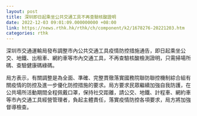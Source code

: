 ```yaml
---
layout: post
title: 深圳即日起乘坐公共交通工具不再查驗核酸證明
date: 2022-12-03 09:01:09.000000000 +08:00
link: https://news.rthk.hk/rthk/ch/component/k2/1678276-20221203.htm
categories: rthk
---
```


深圳市交通運輸局發布調整市內公共交通工具疫情防控措施通告，即日起乘坐公交、地鐵、出租車、網約車等市內交通工具，不再查驗核酸檢測證明，只需掃場所碼、查驗健康碼綠碼。

局方表示，有關調整是為全面、準確、完整貫徹落實國務院聯防聯控機制綜合組有關疫情的防控及進一步優化防控措施的要求。局方要求民眾繼續加強自我防護，在公共場所活動期間全程佩戴口罩，保持社交距離，請公交、地鐵、計程車、網約車等市內交通工具經營管理者，負起主體責任，落實疫情防控各項要求，局方將加強督導檢查。
